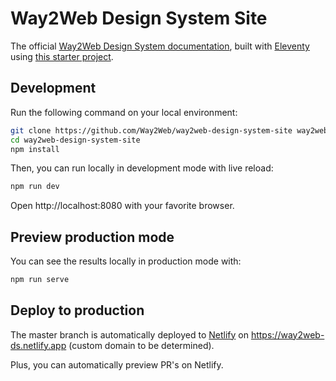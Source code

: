 # Way2Web Design System Site

The official [Way2Web Design System documentation](https://w2wds.netlify.app/), built with [Eleventy](https://www.11ty.dev/) using [this starter project](https://github.com/ixartz/Eleventy-Starter-Boilerplate).

## Development

Run the following command on your local environment:

```bash
git clone https://github.com/Way2Web/way2web-design-system-site way2web-design-system-site
cd way2web-design-system-site
npm install
```

Then, you can run locally in development mode with live reload:

```bash
npm run dev
```

Open http://localhost:8080 with your favorite browser.

## Preview production mode

You can see the results locally in production mode with:

```bash
npm run serve
```

## Deploy to production

The master branch is automatically deployed to [Netlify](https://www.netlify.com/) on https://way2web-ds.netlify.app (custom domain to be determined).

Plus, you can automatically preview PR's on Netlify.
